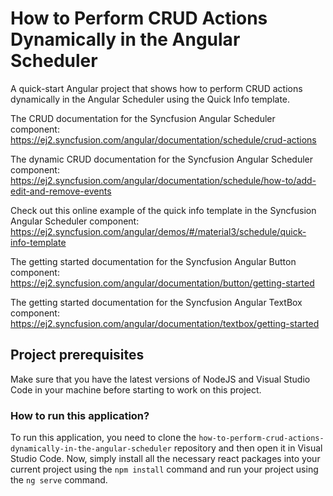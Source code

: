 # How to Perform CRUD Actions Dynamically in the Angular Scheduler

A quick-start Angular project that shows how to perform CRUD actions dynamically in the Angular Scheduler using the Quick Info template.

The CRUD documentation for the Syncfusion Angular Scheduler component: 
https://ej2.syncfusion.com/angular/documentation/schedule/crud-actions

The dynamic CRUD documentation for the Syncfusion Angular Scheduler component: 
https://ej2.syncfusion.com/angular/documentation/schedule/how-to/add-edit-and-remove-events

Check out this online example of the quick info template in the Syncfusion Angular Scheduler component:
https://ej2.syncfusion.com/angular/demos/#/material3/schedule/quick-info-template 

The getting started documentation for the Syncfusion Angular Button component: 
https://ej2.syncfusion.com/angular/documentation/button/getting-started

The getting started documentation for the Syncfusion Angular TextBox component: 
https://ej2.syncfusion.com/angular/documentation/textbox/getting-started 

## Project prerequisites

Make sure that you have the latest versions of NodeJS and Visual Studio Code in your machine before starting to work on this project.

### How to run this application?

To run this application, you need to clone the `how-to-perform-crud-actions-dynamically-in-the-angular-scheduler` repository and then open it in Visual Studio Code. Now, simply install all the necessary react packages into your current project using the `npm install` command and run your project using the `ng serve` command.
